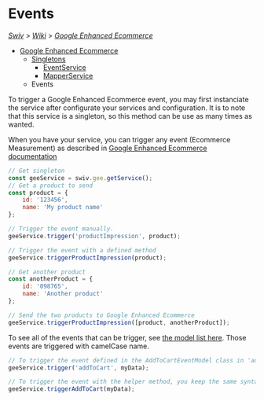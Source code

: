 # Events
[_Swiv_](../../../readme.md) > [_Wiki_](../../) > [_Google Enhanced Ecommerce_](../)

- [Google Enhanced Ecommerce](../)
    - [Singletons](../singletons)
        - [EventService](../singletons/event-service.md)
        - [MapperService](../singletons/mapper-service.md)
    - Events

To trigger a Google Enhanced Ecommerce event, you may first instanciate the service after configurate your services and configuration. It is to note that this service is a singleton, so this method can be use as many times as wanted.

When you have your service, you can trigger any event (Ecommerce Measurement) as described in <a href="https://developers.google.com/tag-manager/enhanced-ecommerce" target="_blank">Google Enhanced Ecommerce documentation</a>

```javascript
// Get singleton
const geeService = swiv.gee.getService();
// Get a product to send
const product = {
    id: '123456',
    name: 'My product name'
};

// Trigger the event manually.
geeService.trigger('productImpression', product);

// Trigger the event with a defined method
geeService.triggerProductImpression(product);

// Get another product
const anotherProduct = {
    id: '098765',
    name: 'Another product'
};

// Send the two products to Google Enhanced Ecommerce
geeService.triggerProductImpression([product, anotherProduct]);
```

To see all of the events that can be trigger, see [the model list here](../../../src/gee/models/event). Those events are triggered with camelCase name.

```javascript
// To trigger the event defined in the AddToCartEventModel class in 'add-to-cart.js', the event to call is 'addToCart'
geeService.trigger('addToCart', myData);

// To trigger the event with the helper method, you keep the same syntax, except for the first letter, which will be in uppercase.
geeService.triggerAddToCart(myData);
```

